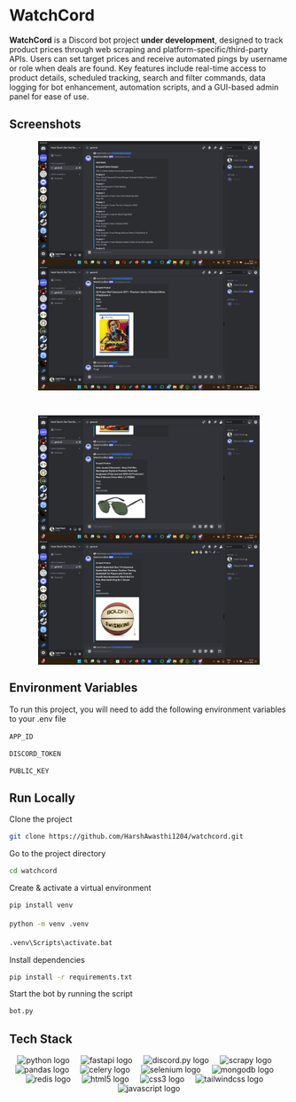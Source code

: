 
# WatchCord

**WatchCord** is a Discord bot project **under development**, designed to track product prices through web scraping and platform-specific/third-party APIs. Users can set target prices and receive automated pings by username or role when deals are found. Key features include real-time access to product details, scheduled tracking, search and filter commands, data logging for bot enhancement, automation scripts, and a GUI-based admin panel for ease of use.


## Screenshots

<!-- ![App Screenshot](./Screenshots/ss.jpg) -->
<p float="left" align="middle">
  <img align="top" src="./Screenshots/SS1.png" width="400" alt="Landing Page"  />
  <img align="top" src="./Screenshots/SS2.png" width="400" alt="Home Page"  />
</p>
<img width="10" />
<p float="left" align="middle">
  <img align="top" src="./Screenshots/SS3.png" width="400" alt="Login Page"  />
  <img align="top" src="./Screenshots/SS4.png" width="400" alt="Help Page"  />
</p>


## Environment Variables

To run this project, you will need to add the following environment variables to your .env file

`APP_ID`

`DISCORD_TOKEN`

`PUBLIC_KEY`


## Run Locally

Clone the project

```bash
git clone https://github.com/HarshAwasthi1204/watchcord.git
```

Go to the project directory

```bash
cd watchcord
```

Create & activate a virtual environment

```bash
pip install venv

python -m venv .venv
  
.venv\Scripts\activate.bat
```

Install dependencies

```bash
pip install -r requirements.txt
```

Start the bot by running the script

```bash
bot.py
```


## Tech Stack

<div align="center">
  <img src="https://cdn.jsdelivr.net/gh/devicons/devicon/icons/python/python-original.svg" height="30" alt="python logo"  />
  <img width="12" />
  <img src="https://cdn.jsdelivr.net/gh/devicons/devicon/icons/fastapi/fastapi-original.svg" height="30" alt="fastapi logo"  />
  <img width="12" />
  <img src="https://cdn3.emoji.gg/emojis/9355-discordpy.png" height="30" alt="discord.py logo"  />
  <img width="12" />
  <img src="https://cdn2.hubspot.net/hubfs/4367560/Imported_Blog_Media/scrapy.png" height="30" alt="scrapy logo"  />
  <img width="12" />
  <img src="https://cdn.jsdelivr.net/gh/devicons/devicon/icons/pandas/pandas-original.svg" height="30" alt="pandas logo"  />
  <img width="12" />
  <img src="https://upload.wikimedia.org/wikipedia/commons/1/19/Celery_logo.png" height="30" alt="celery logo"  />
  <img width="12" />
  <img src="https://cdn.simpleicons.org/selenium/43B02A" height="30" alt="selenium logo"  />
  <img width="12" />
  <img src="https://cdn.jsdelivr.net/gh/devicons/devicon/icons/mongodb/mongodb-original.svg" height="30" alt="mongodb logo"  />
  <img width="12" />
  <img src="https://cdn.jsdelivr.net/gh/devicons/devicon/icons/redis/redis-original.svg" height="30" alt="redis logo"  />
  <img width="12" />
  <img src="https://cdn.jsdelivr.net/gh/devicons/devicon/icons/html5/html5-original.svg" height="30" alt="html5 logo"  />
  <img width="12" />
  <img src="https://cdn.jsdelivr.net/gh/devicons/devicon/icons/css3/css3-original.svg" height="30" alt="css3 logo"  />
  <img width="12" />
  <img src="https://cdn.jsdelivr.net/gh/devicons/devicon/icons/tailwindcss/tailwindcss-original-wordmark.svg" height="30" alt="tailwindcss logo"  />
  <img width="12" />
  <img src="https://cdn.jsdelivr.net/gh/devicons/devicon/icons/javascript/javascript-original.svg" height="30" alt="javascript logo"  />
</div>

###